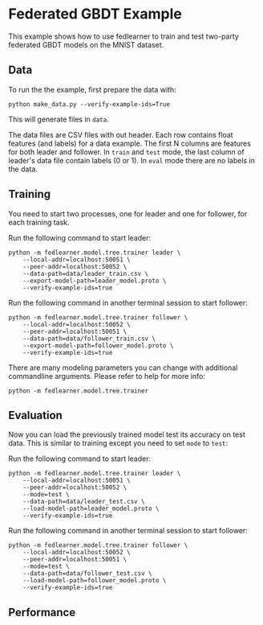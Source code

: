 # Federated GBDT Example

This example shows how to use fedlearner to train and test
two-party federated GBDT models on the MNIST dataset.

## Data

To run the the example, first prepare the data with:
```
python make_data.py --verify-example-ids=True
```
This will generate files in `data`.

The data files are CSV files with out header.
Each row contains float features (and labels) for a data example.
The first N columns are features for both leader and follower.
In `train` and `test` mode, the last column of leader's data file
contain labels (0 or 1). In `eval` mode there are no labels in the data.


## Training

You need to start two processes, one for leader and one for
follower, for each training task.

Run the following command to start leader:
```
python -m fedlearner.model.tree.trainer leader \
    --local-addr=localhost:50051 \
    --peer-addr=localhost:50052 \
    --data-path=data/leader_train.csv \
    --export-model-path=leader_model.proto \
    --verify-example-ids=true
```

Run the following command in another terminal session to start follower:
```
python -m fedlearner.model.tree.trainer follower \
    --local-addr=localhost:50052 \
    --peer-addr=localhost:50051 \
    --data-path=data/follower_train.csv \
    --export-model-path=follower_model.proto \
    --verify-example-ids=true
```

There are many modeling parameters you can change with additional
commandline arguments. Please refer to help for more info:
```
python -m fedlearner.model.tree.trainer
```

## Evaluation

Now you can load the previously trained model test its accuracy on test data.
This is similar to training except you need to set `mode` to `test`:

Run the following command to start leader:
```
python -m fedlearner.model.tree.trainer leader \
    --local-addr=localhost:50051 \
    --peer-addr=localhost:50052 \
    --mode=test \
    --data-path=data/leader_test.csv \
    --load-model-path=leader_model.proto \
    --verify-example-ids=true
```

Run the following command in another terminal session to start follower:
```
python -m fedlearner.model.tree.trainer follower \
    --local-addr=localhost:50052 \
    --peer-addr=localhost:50051 \
    --mode=test \
    --data-path=data/follower_test.csv \
    --load-model-path=follower_model.proto \
    --verify-example-ids=true
```

## Performance


